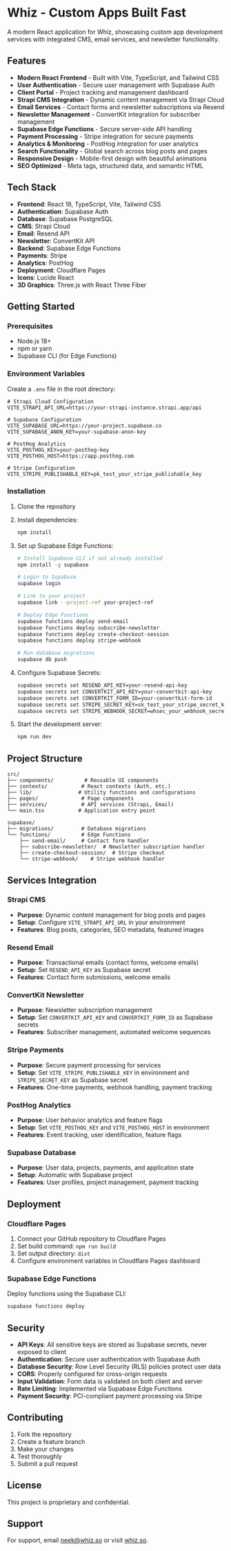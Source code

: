 # Whiz - Custom Apps Built Fast

A modern React application for Whiz, showcasing custom app development services with integrated CMS, email services, and newsletter functionality.

## Features

- **Modern React Frontend** - Built with Vite, TypeScript, and Tailwind CSS
- **User Authentication** - Secure user management with Supabase Auth
- **Client Portal** - Project tracking and management dashboard
- **Strapi CMS Integration** - Dynamic content management via Strapi Cloud
- **Email Services** - Contact forms and newsletter subscriptions via Resend
- **Newsletter Management** - ConvertKit integration for subscriber management
- **Supabase Edge Functions** - Secure server-side API handling
- **Payment Processing** - Stripe integration for secure payments
- **Analytics & Monitoring** - PostHog integration for user analytics
- **Search Functionality** - Global search across blog posts and pages
- **Responsive Design** - Mobile-first design with beautiful animations
- **SEO Optimized** - Meta tags, structured data, and semantic HTML

## Tech Stack

- **Frontend**: React 18, TypeScript, Vite, Tailwind CSS
- **Authentication**: Supabase Auth
- **Database**: Supabase PostgreSQL
- **CMS**: Strapi Cloud
- **Email**: Resend API
- **Newsletter**: ConvertKit API
- **Backend**: Supabase Edge Functions
- **Payments**: Stripe
- **Analytics**: PostHog
- **Deployment**: Cloudflare Pages
- **Icons**: Lucide React
- **3D Graphics**: Three.js with React Three Fiber

## Getting Started

### Prerequisites

- Node.js 18+ 
- npm or yarn
- Supabase CLI (for Edge Functions)

### Environment Variables

Create a `.env` file in the root directory:

```env
# Strapi Cloud Configuration
VITE_STRAPI_API_URL=https://your-strapi-instance.strapi.app/api

# Supabase Configuration
VITE_SUPABASE_URL=https://your-project.supabase.co
VITE_SUPABASE_ANON_KEY=your-supabase-anon-key

# PostHog Analytics
VITE_POSTHOG_KEY=your-posthog-key
VITE_POSTHOG_HOST=https://app.posthog.com

# Stripe Configuration
VITE_STRIPE_PUBLISHABLE_KEY=pk_test_your_stripe_publishable_key
```

### Installation

1. Clone the repository
2. Install dependencies:
   ```bash
   npm install
   ```

3. Set up Supabase Edge Functions:
   ```bash
   # Install Supabase CLI if not already installed
   npm install -g supabase

   # Login to Supabase
   supabase login

   # Link to your project
   supabase link --project-ref your-project-ref

   # Deploy Edge Functions
   supabase functions deploy send-email
   supabase functions deploy subscribe-newsletter
   supabase functions deploy create-checkout-session
   supabase functions deploy stripe-webhook
   
   # Run database migrations
   supabase db push
   ```

4. Configure Supabase Secrets:
   ```bash
   supabase secrets set RESEND_API_KEY=your-resend-api-key
   supabase secrets set CONVERTKIT_API_KEY=your-convertkit-api-key
   supabase secrets set CONVERTKIT_FORM_ID=your-convertkit-form-id
   supabase secrets set STRIPE_SECRET_KEY=sk_test_your_stripe_secret_key
   supabase secrets set STRIPE_WEBHOOK_SECRET=whsec_your_webhook_secret
   ```

5. Start the development server:
   ```bash
   npm run dev
   ```

## Project Structure

```
src/
├── components/          # Reusable UI components
├── contexts/           # React contexts (Auth, etc.)
├── lib/               # Utility functions and configurations
├── pages/              # Page components
├── services/           # API services (Strapi, Email)
└── main.tsx           # Application entry point

supabase/
├── migrations/         # Database migrations
└── functions/          # Edge Functions
    ├── send-email/     # Contact form handler
    ├── subscribe-newsletter/  # Newsletter subscription handler
    ├── create-checkout-session/  # Stripe checkout
    └── stripe-webhook/    # Stripe webhook handler
```

## Services Integration

### Strapi CMS
- **Purpose**: Dynamic content management for blog posts and pages
- **Setup**: Configure `VITE_STRAPI_API_URL` in your environment
- **Features**: Blog posts, categories, SEO metadata, featured images

### Resend Email
- **Purpose**: Transactional emails (contact forms, welcome emails)
- **Setup**: Set `RESEND_API_KEY` as Supabase secret
- **Features**: Contact form submissions, welcome emails

### ConvertKit Newsletter
- **Purpose**: Newsletter subscription management
- **Setup**: Set `CONVERTKIT_API_KEY` and `CONVERTKIT_FORM_ID` as Supabase secrets
- **Features**: Subscriber management, automated welcome sequences

### Stripe Payments
- **Purpose**: Secure payment processing for services
- **Setup**: Set `VITE_STRIPE_PUBLISHABLE_KEY` in environment and `STRIPE_SECRET_KEY` as Supabase secret
- **Features**: One-time payments, webhook handling, payment tracking

### PostHog Analytics
- **Purpose**: User behavior analytics and feature flags
- **Setup**: Set `VITE_POSTHOG_KEY` and `VITE_POSTHOG_HOST` in environment
- **Features**: Event tracking, user identification, feature flags

### Supabase Database
- **Purpose**: User data, projects, payments, and application state
- **Setup**: Automatic with Supabase project
- **Features**: User profiles, project management, payment tracking

## Deployment

### Cloudflare Pages

1. Connect your GitHub repository to Cloudflare Pages
2. Set build command: `npm run build`
3. Set output directory: `dist`
4. Configure environment variables in Cloudflare Pages dashboard

### Supabase Edge Functions

Deploy functions using the Supabase CLI:
```bash
supabase functions deploy
```

## Security

- **API Keys**: All sensitive keys are stored as Supabase secrets, never exposed to client
- **Authentication**: Secure user authentication with Supabase Auth
- **Database Security**: Row Level Security (RLS) policies protect user data
- **CORS**: Properly configured for cross-origin requests
- **Input Validation**: Form data is validated on both client and server
- **Rate Limiting**: Implemented via Supabase Edge Functions
- **Payment Security**: PCI-compliant payment processing via Stripe

## Contributing

1. Fork the repository
2. Create a feature branch
3. Make your changes
4. Test thoroughly
5. Submit a pull request

## License

This project is proprietary and confidential.

## Support

For support, email neek@whiz.so or visit [whiz.so](https://whiz.so).